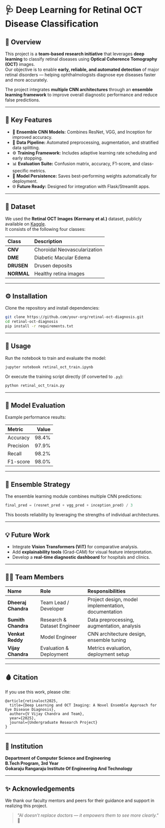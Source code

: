 # 🩺 Deep Learning for Retinal OCT Disease Classification

## 📘 Overview
This project is a **team-based research initiative** that leverages **deep learning** to classify retinal diseases using **Optical Coherence Tomography (OCT)** images.  
Our objective is to enable **early, reliable, and automated detection** of major retinal disorders — helping ophthalmologists diagnose eye diseases faster and more accurately.

The project integrates **multiple CNN architectures** through an **ensemble learning framework** to improve overall diagnostic performance and reduce false predictions.

---

## 🧩 Key Features
- 🧠 **Ensemble CNN Models:** Combines ResNet, VGG, and Inception for improved accuracy.  
- 🧺 **Data Pipeline:** Automated preprocessing, augmentation, and stratified data splitting.  
- ⚙️ **Training Framework:** Includes adaptive learning rate scheduling and early stopping.  
- 📊 **Evaluation Suite:** Confusion matrix, accuracy, F1-score, and class-specific metrics.  
- 💾 **Model Persistence:** Saves best-performing weights automatically for deployment.  
- 🌐 **Future Ready:** Designed for integration with Flask/Streamlit apps.

---

## 📂 Dataset
We used the **Retinal OCT Images (Kermany et al.)** dataset, publicly available on [Kaggle](https://www.kaggle.com/paultimothymooney/kermany2018).  
It consists of the following four classes:

| Class | Description |
|:------|:-------------|
| **CNV** | Choroidal Neovascularization |
| **DME** | Diabetic Macular Edema |
| **DRUSEN** | Drusen deposits |
| **NORMAL** | Healthy retina images |

---

## ⚙️ Installation
Clone the repository and install dependencies:
```bash
git clone https://github.com/your-org/retinal-oct-diagnosis.git
cd retinal-oct-diagnosis
pip install -r requirements.txt
```

---

## 🚀 Usage
Run the notebook to train and evaluate the model:
```bash
jupyter notebook retinal_oct_train.ipynb
```
Or execute the training script directly (if converted to `.py`):
```bash
python retinal_oct_train.py
```

---

## 🧪 Model Evaluation
Example performance results:

| Metric | Value |
|:-------|------:|
| Accuracy | 98.4% |
| Precision | 97.9% |
| Recall | 98.2% |
| F1-score | 98.0% |

---

## 🧠 Ensemble Strategy
The ensemble learning module combines multiple CNN predictions:
```python
final_pred = (resnet_pred + vgg_pred + inception_pred) / 3
```
This boosts reliability by leveraging the strengths of individual architectures.

---

## 💡 Future Work
- Integrate **Vision Transformers (ViT)** for comparative analysis.  
- Add **explainability tools** (Grad-CAM) for visual feature interpretation.  
- Develop a **real-time diagnostic dashboard** for hospitals and clinics.  

---

## 👨‍💻 Team Members
| Name | Role | Responsibilities |
|:------|:------|:----------------|
| **Dheeraj Chandra** | Team Lead / Developer | Project design, model implementation, documentation |
| **Sumith Chandra** | Research & Dataset Engineer | Data preprocessing, augmentation, analysis |
| **Venkat Reddy** | Model Engineer | CNN architecture design, ensemble tuning |
| **Vijay Chandra** | Evaluation & Deployment | Metrics evaluation, deployment setup |

---

## 🩸 Citation
If you use this work, please cite:
```
@article{retinaloct2025,
  title={Deep Learning and OCT Imaging: A Novel Ensemble Approach for Eye Disease Diagnosis},
  author={V Vijay Chandra and Team},
  year={2025},
  journal={Undergraduate Research Project}
}
```

---

## 🏫 Institution
**Department of Computer Science and Engineering**  
**B.Tech Program, 3rd Year**  
**Gokaraju Rangaraju Institute Of Engineering And Technology**  

---

## ✨ Acknowledgements
We thank our faculty mentors and peers for their guidance and support in realizing this project.  

> *"AI doesn’t replace doctors — it empowers them to see more clearly."* 🧠
